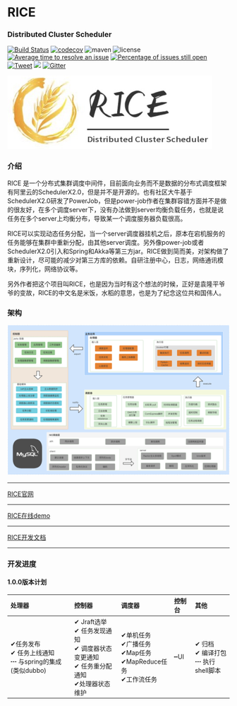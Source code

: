 # RICE
### Distributed Cluster Scheduler
[![Build Status](https://travis-ci.org/apache/incubator-dubbo.svg?branch=master)](https://travis-ci.org/apache/incubator-dubbo)
[![codecov](https://codecov.io/gh/apache/incubator-dubbo/branch/master/graph/badge.svg)](https://codecov.io/gh/apache/incubator-dubbo)
![maven](https://img.shields.io/maven-central/v/org.apache.dubbo/dubbo.svg)
![license](https://img.shields.io/github/license/alibaba/dubbo.svg)
[![Average time to resolve an issue](http://isitmaintained.com/badge/resolution/apache/incubator-dubbo.svg)](http://isitmaintained.com/project/apache/incubator-dubbo "Average time to resolve an issue")
[![Percentage of issues still open](http://isitmaintained.com/badge/open/apache/incubator-dubbo.svg)](http://isitmaintained.com/project/apache/incubator-dubbo "Percentage of issues still open")
[![Tweet](https://img.shields.io/twitter/url/http/shields.io.svg?style=social)](https://twitter.com/intent/tweet?text=Apache%20Dubbo%20(incubating)%20is%20a%20high-performance%2C%20java%20based%2C%20open%20source%20RPC%20framework.&url=http://dubbo.incubator.apache.org/&via=ApacheDubbo&hashtags=rpc,java,dubbo,micro-service)
[![](https://img.shields.io/twitter/follow/ApacheDubbo.svg?label=Follow&style=social&logoWidth=0)](https://twitter.com/intent/follow?screen_name=ApacheDubbo)
[![Gitter](https://badges.gitter.im/alibaba/dubbo.svg)](https://gitter.im/alibaba/dubbo?utm_source=badge&utm_medium=badge&utm_campaign=pr-badge)

![rice_logo](doc/assets/rice_logo.jpg)

### 介绍
RICE 是一个分布式集群调度中间件，目前面向业务而不是数据的分布式调度框架有阿里云的SchedulerX2.0，但是并不是开源的。也有社区大牛基于SchedulerX2.0研发了PowerJob，但是power-job作者在集群容错方面并不是做的很友好，在多个调度server下，没有办法做到server均衡负载任务，也就是说任务在多个server上均衡分布，导致某一个调度服务器负载很高。

RICE可以实现动态任务分配，当一个server调度器挂机之后，原本在宕机服务的任务能够在集群中重新分配，由其他server调度。另外像power-job或者SchedulerX2.0引入和Spring和Akka等第三方jar。RICE做到简而美，对架构做了重新设计，尽可能的减少对第三方库的依赖。自研注册中心，日志，网络通讯模块，序列化，网络协议等。

另外作者把这个项目叫RICE，也是因为当时有这个想法的时候，正好是袁隆平爷爷的变故，RICE的中文名是米饭，水稻的意思，也是为了纪念这位共和国伟人。

### 架构
![architecture](doc/assets/architecture.png)

****

[RICE官网](http://www.ricescheduler.com)

****

[RICE在线demo](http://demo.ricescheduler.com)

****

[RICE开发文档](http://doc.ricescheduler.com)

****


### 开发进度
#### 1.0.0版本计划
| **处理器**  | **控制器**  | **调度器**  | **控制台**  |**其他**   |
| :------------ | :------------ | :------------ | :------------ | :------------ |
| ✔任务发布 </br>✔ 任务上线通知 </br>┅ 与spring的集成(类似dubbo)|✔ Jraft选举 </br> ✔ 任务发现通知 </br> ✔  调度器状态变更通知 </br> ✔  任务重分配通知</br>✔处理器状态维护</br>  | ✔单机任务</br>✔广播任务</br>✔Map任务</br>✔MapReduce任务</br>✔工作流任务</br>| ┅UI</br>     |  ✔ 归档 </br>  ✔ 编译打包</br>  ┅ 执行shell脚本   |      |

















